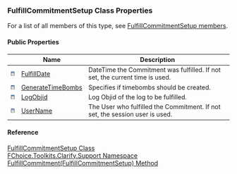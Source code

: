 ﻿### FulfillCommitmentSetup Class Properties

For a list of all members of this type, see [FulfillCommitmentSetup members](FChoice.Toolkits.Clarify~FChoice.Toolkits.Clarify.Support.FulfillCommitmentSetup_members.md).

#### Public Properties

|   | Name | Description |
| --- | --- | --- |
| ![Public Property](dotnetimages/publicProperty.png) | [FulfillDate](FChoice.Toolkits.Clarify~FChoice.Toolkits.Clarify.Support.FulfillCommitmentSetup~FulfillDate.md) | DateTime the Commitment was fulfilled. If not set, the current time is used.   |
| ![Public Property](dotnetimages/publicProperty.png) | [GenerateTimeBombs](FChoice.Toolkits.Clarify~FChoice.Toolkits.Clarify.Support.FulfillCommitmentSetup~GenerateTimeBombs.md) | Specifies if timebombs should be created.   |
| ![Public Property](dotnetimages/publicProperty.png) | [LogObjid](FChoice.Toolkits.Clarify~FChoice.Toolkits.Clarify.Support.FulfillCommitmentSetup~LogObjid.md) | Log Objid of the log to be fulfilled.   |
| ![Public Property](dotnetimages/publicProperty.png) | [UserName](FChoice.Toolkits.Clarify~FChoice.Toolkits.Clarify.Support.FulfillCommitmentSetup~UserName.md) | The User who fulfilled the Commitment. If not set, the session user is used.   |





#### Reference

[FulfillCommitmentSetup Class](FChoice.Toolkits.Clarify~FChoice.Toolkits.Clarify.Support.FulfillCommitmentSetup.md)  
[FChoice.Toolkits.Clarify.Support Namespace](FChoice.Toolkits.Clarify~FChoice.Toolkits.Clarify.Support_namespace.md)  
[FulfillCommitment(FulfillCommitmentSetup) Method](FChoice.Toolkits.Clarify~FChoice.Toolkits.Clarify.Support.SupportToolkit~FulfillCommitment(FulfillCommitmentSetup).md)